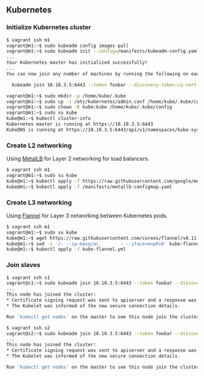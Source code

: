 ## Kubernetes

### Initialize Kubernetes cluster

```sh
$ vagrant ssh m1
vagrant@m1:~$ sudo kubeadm config images pull
vagrant@m1:~$ sudo kubeadm init --config=/manifests/kubeadm-config.yaml
...
Your Kubernetes master has initialized successfully!
...
You can now join any number of machines by running the following on each node as root:

  kubeadm join 10.10.3.5:6443 --token foobar --discovery-token-ca-cert-hash sha256:HASH

vagrant@m1:~$ sudo mkdir -p /home/kube/.kube
vagrant@m1:~$ sudo cp -i /etc/kubernetes/admin.conf /home/kube/.kube/config
vagrant@m1:~$ sudo chown -R kube:kube /home/kube/.kube/config
vagrant@m1:~$ sudo su kube
kube@m1:~$ kubectl cluster-info
Kubernetes master is running at https://10.10.3.5:6443
KubeDNS is running at https://10.10.3.5:6443/api/v1/namespaces/kube-system/services/kube-dns:dns/proxy
```

### Create L2 networking
Using [MetalLB](https://github.com/google/metallb) for Layer 2 networking for load balancers.

```sh
$ vagrant ssh m1
vagrant@m1:~$ sudo su kube
kube@m1:~$ kubectl apply -f https://raw.githubusercontent.com/google/metallb/v0.7.3/manifests/metallb.yaml
kube@m1:~$ kubectl apply -f /manifests/metallb-configmap.yaml
```

### Create L3 networking

Using [Flannel](https://github.com/coreos/flannel) for Layer 3 networking between Kubernetes pods.

```sh
$ vagrant ssh m1
vagrant@m1:~$ sudo su kube
kube@m1:~$ wget https://raw.githubusercontent.com/coreos/flannel/v0.11.0/Documentation/kube-flannel.yml
kube@m1:~$ sed -i '/- --ip-masq/a\        - --iface=enp0s8' kube-flannel.yml
kube@m1:~$ kubectl apply -f kube-flannel.yml
```

### Join slaves

```sh
$ vagrant ssh s1
vagrant@s1:~$ sudo kubeadm join 10.10.3.5:6443 --token foobar --discovery-token-ca-cert-hash sha256:HASH
...
This node has joined the cluster:
* Certificate signing request was sent to apiserver and a response was received.
* The Kubelet was informed of the new secure connection details.

Run 'kubectl get nodes' on the master to see this node join the cluster.

$ vagrant ssh s2
vagrant@s2:~$ sudo kubeadm join 10.10.3.5:6443 --token foobar --discovery-token-ca-cert-hash sha256:HASH
...
This node has joined the cluster:
* Certificate signing request was sent to apiserver and a response was received.
* The Kubelet was informed of the new secure connection details.

Run 'kubectl get nodes' on the master to see this node join the cluster.
```
